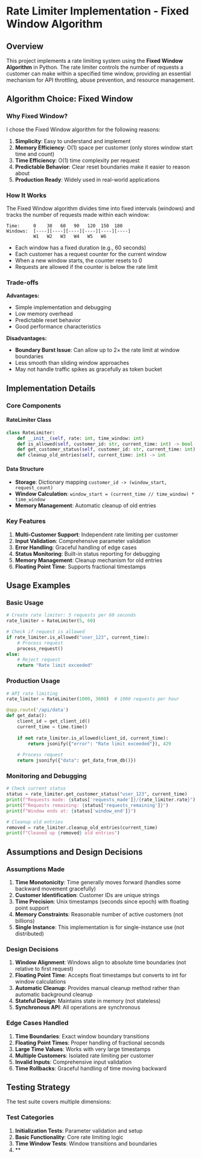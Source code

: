 # Rate Limiter Implementation - Fixed Window Algorithm

## Overview

This project implements a rate limiting system using the **Fixed Window Algorithm** in Python. The rate limiter controls the number of requests a customer can make within a specified time window, providing an essential mechanism for API throttling, abuse prevention, and resource management.

## Algorithm Choice: Fixed Window

### Why Fixed Window?

I chose the Fixed Window algorithm for the following reasons:

1. **Simplicity**: Easy to understand and implement
2. **Memory Efficiency**: O(1) space per customer (only stores window start time and count)
3. **Time Efficiency**: O(1) time complexity per request
4. **Predictable Behavior**: Clear reset boundaries make it easier to reason about
5. **Production Ready**: Widely used in real-world applications

### How It Works

The Fixed Window algorithm divides time into fixed intervals (windows) and tracks the number of requests made within each window:

```
Time:     0    30   60   90   120  150  180
Windows:  [----][----][----][----][----][----]
          W1   W2   W3   W4   W5   W6
```

- Each window has a fixed duration (e.g., 60 seconds)
- Each customer has a request counter for the current window
- When a new window starts, the counter resets to 0
- Requests are allowed if the counter is below the rate limit

### Trade-offs

**Advantages:**
- Simple implementation and debugging
- Low memory overhead
- Predictable reset behavior
- Good performance characteristics

**Disadvantages:**
- **Boundary Burst Issue**: Can allow up to 2× the rate limit at window boundaries
- Less smooth than sliding window approaches
- May not handle traffic spikes as gracefully as token bucket

## Implementation Details

### Core Components

#### RateLimiter Class
```python
class RateLimiter:
    def __init__(self, rate: int, time_window: int)
    def is_allowed(self, customer_id: str, current_time: int) -> bool
    def get_customer_status(self, customer_id: str, current_time: int) -> Dict
    def cleanup_old_entries(self, current_time: int) -> int
```

#### Data Structure
- **Storage**: Dictionary mapping `customer_id -> (window_start, request_count)`
- **Window Calculation**: `window_start = (current_time // time_window) * time_window`
- **Memory Management**: Automatic cleanup of old entries

### Key Features

1. **Multi-Customer Support**: Independent rate limiting per customer
2. **Input Validation**: Comprehensive parameter validation
3. **Error Handling**: Graceful handling of edge cases
4. **Status Monitoring**: Built-in status reporting for debugging
5. **Memory Management**: Cleanup mechanism for old entries
6. **Floating Point Time**: Supports fractional timestamps

## Usage Examples

### Basic Usage
```python
# Create rate limiter: 5 requests per 60 seconds
rate_limiter = RateLimiter(5, 60)

# Check if request is allowed
if rate_limiter.is_allowed("user_123", current_time):
    # Process request
    process_request()
else:
    # Reject request
    return "Rate limit exceeded"
```

### Production Usage
```python
# API rate limiting
rate_limiter = RateLimiter(1000, 3600)  # 1000 requests per hour

@app.route('/api/data')
def get_data():
    client_id = get_client_id()
    current_time = time.time()
    
    if not rate_limiter.is_allowed(client_id, current_time):
        return jsonify({"error": "Rate limit exceeded"}), 429
    
    # Process request
    return jsonify({"data": get_data_from_db()})
```

### Monitoring and Debugging
```python
# Check current status
status = rate_limiter.get_customer_status("user_123", current_time)
print(f"Requests made: {status['requests_made']}/{rate_limiter.rate}")
print(f"Requests remaining: {status['requests_remaining']}")
print(f"Window ends at: {status['window_end']}")

# Cleanup old entries
removed = rate_limiter.cleanup_old_entries(current_time)
print(f"Cleaned up {removed} old entries")
```

## Assumptions and Design Decisions

### Assumptions Made

1. **Time Monotonicity**: Time generally moves forward (handles some backward movement gracefully)
2. **Customer Identification**: Customer IDs are unique strings
3. **Time Precision**: Unix timestamps (seconds since epoch) with floating point support
4. **Memory Constraints**: Reasonable number of active customers (not billions)
5. **Single Instance**: This implementation is for single-instance use (not distributed)

### Design Decisions

1. **Window Alignment**: Windows align to absolute time boundaries (not relative to first request)
2. **Floating Point Time**: Accepts float timestamps but converts to int for window calculations
3. **Automatic Cleanup**: Provides manual cleanup method rather than automatic background cleanup
4. **Stateful Design**: Maintains state in memory (not stateless)
5. **Synchronous API**: All operations are synchronous

### Edge Cases Handled

1. **Time Boundaries**: Exact window boundary transitions
2. **Floating Point Times**: Proper handling of fractional seconds
3. **Large Time Values**: Works with very large timestamps
4. **Multiple Customers**: Isolated rate limiting per customer
5. **Invalid Inputs**: Comprehensive input validation
6. **Time Rollbacks**: Graceful handling of time moving backward

## Testing Strategy

The test suite covers multiple dimensions:

### Test Categories

1. **Initialization Tests**: Parameter validation and setup
2. **Basic Functionality**: Core rate limiting logic
3. **Time Window Tests**: Window transitions and boundaries
4. **